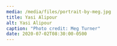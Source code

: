 ```yaml
---
media: /media/files/portrait-by-meg.jpg
title: Yasi Alipour
alt: Yasi Alipour
caption: "Photo credit: Meg Turner"
date: 2020-07-02T08:30:00-0500
---
```

